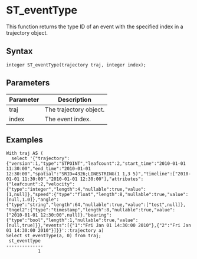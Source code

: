 # ST\_eventType

This function returns the type ID of an event with the specified index in a trajectory object.

## Syntax

```
integer ST_eventType(trajectory traj, integer index);
```

## Parameters

|Parameter|Description|
|---------|-----------|
|traj|The trajectory object.|
|index|The event index.|

## Examples

```
With traj AS (
  select '{"trajectory":{"version":1,"type":"STPOINT","leafcount":2,"start_time":"2010-01-01 11:30:00","end_time":"2010-01-01 12:30:00","spatial":"SRID=4326;LINESTRING(1 1,3 5)","timeline":["2010-01-01 11:30:00","2010-01-01 12:30:00"],"attributes":{"leafcount":2,"velocity":{"type":"integer","length":4,"nullable":true,"value":[1,null]},"speed":{"type":"float","length":8,"nullable":true,"value":[null,1.0]},"angle":{"type":"string","length":64,"nullable":true,"value":["test",null]}, "tngel2":{"type":"timestamp","length":8,"nullable":true,"value":["2010-01-01 12:30:00",null]},"bearing":{"type":"bool","length":1,"nullable":true,"value":[null,true]}},"events":[{"1":"Fri Jan 01 14:30:00 2010"},{"2":"Fri Jan 01 14:30:00 2010"}]}}'::trajectory a)
Select st_eventType(a, 0) from traj;
 st_eventtype 
--------------
            1
```

